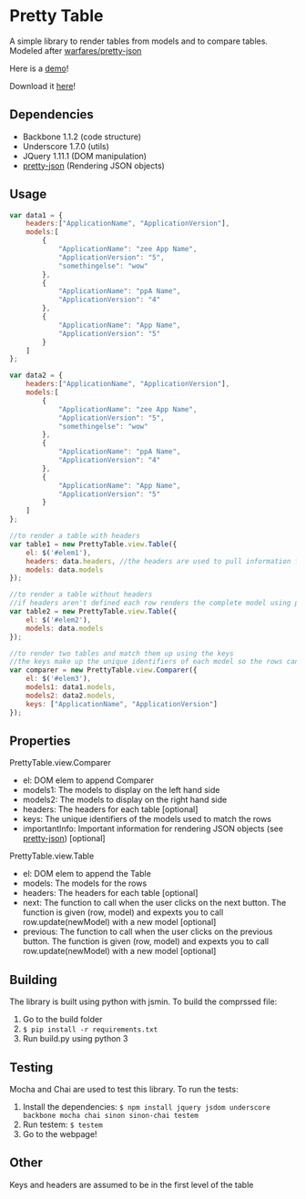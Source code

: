 # Pretty Table
A simple library to render tables from models and to compare tables. Modeled after [warfares/pretty-json](https://github.com/warfares/pretty-json)  
  
Here is a [demo](https://jacsmith21.github.io/pretty-table/)!

Download it [here](https://raw.githubusercontent.com/jacsmith21/pretty-table/master/build/pretty-table.min.js)!

## Dependencies

* Backbone 1.1.2 (code structure) 
* Underscore 1.7.0 (utils)
* JQuery 1.11.1 (DOM manipulation)
* [pretty-json](https://github.com/jacsmith21/pretty-json) (Rendering JSON objects)

## Usage

```javascript
var data1 = {
    headers:["ApplicationName", "ApplicationVersion"],
    models:[
        {
            "ApplicationName": "zee App Name",
            "ApplicationVersion": "5",
            "somethingelse": "wow"
        },
        {
            "ApplicationName": "ppA Name",
            "ApplicationVersion": "4"
        },
        {
            "ApplicationName": "App Name",
            "ApplicationVersion": "5"
        }
    ]
};

var data2 = {
    headers:["ApplicationName", "ApplicationVersion"],
    models:[
        {
            "ApplicationName": "zee App Name",
            "ApplicationVersion": "5",
            "somethingelse": "wow"
        },
        {
            "ApplicationName": "ppA Name",
            "ApplicationVersion": "4"
        },
        {
            "ApplicationName": "App Name",
            "ApplicationVersion": "5"
        }
    ]
};

//to render a table with headers
var table1 = new PrettyTable.view.Table({
    el: $('#elem1'),
    headers: data.headers, //the headers are used to pull information from the model
    models: data.models
});

//to render a table without headers
//if headers aren't defined each row renders the complete model using pretty-json
var table2 = new PrettyTable.view.Table({
    el: $('#elem2'),
    models: data.models 
});

//to render two tables and match them up using the keys
//the keys make up the unique identifiers of each model so the rows can be matched
var comparer = new PrettyTable.view.Comparer({
    el: $('#elem3'),
    models1: data1.models,
    models2: data2.models,
    keys: ["ApplicationName", "ApplicationVersion"]
});

```

## Properties

PrettyTable.view.Comparer
* el: DOM elem to append Comparer
* models1: The models to display on the left hand side
* models2: The models to display on the right hand side
* headers: The headers for each table [optional]
* keys: The unique identifiers of the models used to match the rows
* importantInfo: Important information for rendering JSON objects (see [pretty-json](https://github.com/jacsmith21/pretty-json)) [optional]

PrettyTable.view.Table
* el: DOM elem to append the Table
* models: The models for the rows
* headers: The headers for each table [optional]
* next: The function to call when the user clicks on the next button. The function is given (row, model) and expexts you to call row.update(newModel) with a new model [optional]
* previous: The function to call when the user clicks on the previous button. The function is given (row, model) and expexts you to call row.update(newModel) with a new model [optional]

## Building
The library is built using python with jsmin. To build the comprssed file:

1. Go to the build folder
2. `$ pip install -r requirements.txt`
3. Run build.py using python 3

## Testing

Mocha and Chai are used to test this library. To run the tests:

1. Install the dependencies: `$ npm install jquery jsdom underscore backbone mocha chai sinon sinon-chai testem`
2. Run testem: `$ testem`
3. Go to the webpage!

## Other

Keys and headers are assumed to be in the first level of the table
